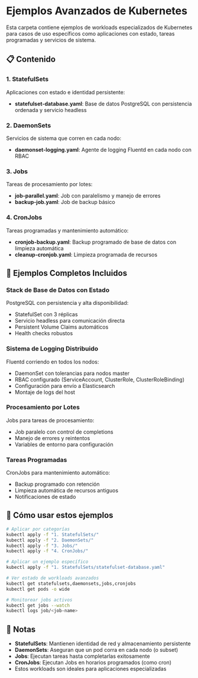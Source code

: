 # Ejemplos Avanzados de Kubernetes

Esta carpeta contiene ejemplos de workloads especializados de Kubernetes para casos de uso específicos como aplicaciones con estado, tareas programadas y servicios de sistema.

## 📋 Contenido

### 1. StatefulSets
Aplicaciones con estado e identidad persistente:
- **statefulset-database.yaml**: Base de datos PostgreSQL con persistencia ordenada y servicio headless

### 2. DaemonSets
Servicios de sistema que corren en cada nodo:
- **daemonset-logging.yaml**: Agente de logging Fluentd en cada nodo con RBAC

### 3. Jobs
Tareas de procesamiento por lotes:
- **job-parallel.yaml**: Job con paralelismo y manejo de errores
- **backup-job.yaml**: Job de backup básico

### 4. CronJobs
Tareas programadas y mantenimiento automático:
- **cronjob-backup.yaml**: Backup programado de base de datos con limpieza automática
- **cleanup-cronjob.yaml**: Limpieza programada de recursos

## 🎯 Ejemplos Completos Incluidos

### Stack de Base de Datos con Estado
PostgreSQL con persistencia y alta disponibilidad:
- StatefulSet con 3 réplicas
- Servicio headless para comunicación directa
- Persistent Volume Claims automáticos
- Health checks robustos

### Sistema de Logging Distribuido
Fluentd corriendo en todos los nodos:
- DaemonSet con tolerancias para nodos master
- RBAC configurado (ServiceAccount, ClusterRole, ClusterRoleBinding)
- Configuración para envío a Elasticsearch
- Montaje de logs del host

### Procesamiento por Lotes
Jobs para tareas de procesamiento:
- Job paralelo con control de completions
- Manejo de errores y reintentos
- Variables de entorno para configuración

### Tareas Programadas
CronJobs para mantenimiento automático:
- Backup programado con retención
- Limpieza automática de recursos antiguos
- Notificaciones de estado

## 🚀 Cómo usar estos ejemplos

```bash
# Aplicar por categorías
kubectl apply -f "1. StatefulSets/"
kubectl apply -f "2. DaemonSets/"
kubectl apply -f "3. Jobs/"
kubectl apply -f "4. CronJobs/"

# Aplicar un ejemplo específico
kubectl apply -f "1. StatefulSets/statefulset-database.yaml"

# Ver estado de workloads avanzados
kubectl get statefulsets,daemonsets,jobs,cronjobs
kubectl get pods -o wide

# Monitorear jobs activos
kubectl get jobs --watch
kubectl logs job/<job-name>
```

## 📝 Notas

- **StatefulSets**: Mantienen identidad de red y almacenamiento persistente
- **DaemonSets**: Aseguran que un pod corra en cada nodo (o subset)
- **Jobs**: Ejecutan tareas hasta completarlas exitosamente
- **CronJobs**: Ejecutan Jobs en horarios programados (como cron)
- Estos workloads son ideales para aplicaciones especializadas
